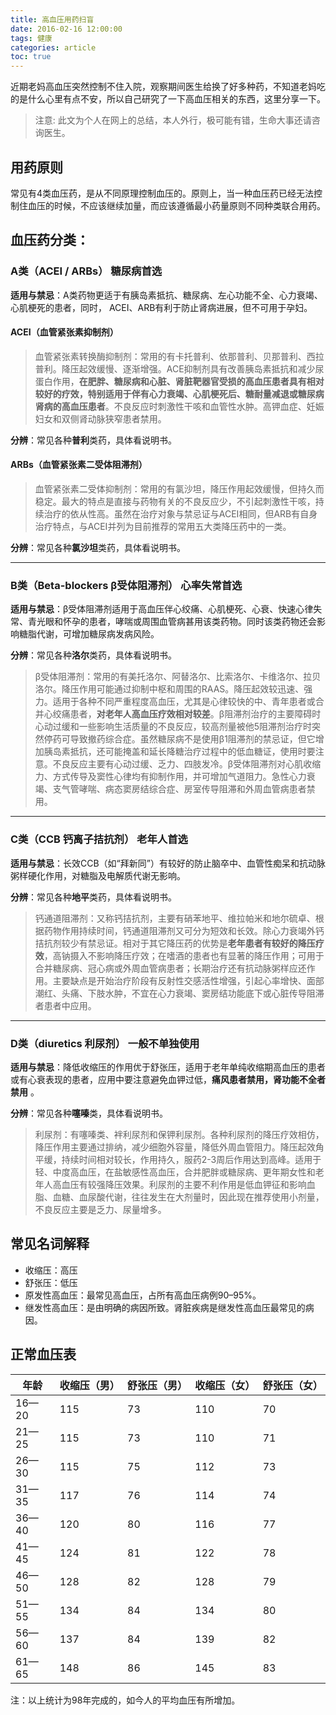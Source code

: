 ```yaml
---
title: 高血压用药扫盲
date: 2016-02-16 12:00:00
tags: 健康
categories: article
toc: true
---
```


近期老妈高血压突然控制不住入院，观察期间医生给换了好多种药，不知道老妈吃的是什么心里有点不安，所以自己研究了一下高血压相关的东西，这里分享一下。

> 注意: 此文为个人在网上的总结，本人外行，极可能有错，生命大事还请咨询医生。

<!--more-->

## 用药原则

常见有4类血压药，是从不同原理控制血压的。原则上，当一种血压药已经无法控制住血压的时候，不应该继续加量，而应该遵循最小药量原则不同种类联合用药。

## 血压药分类：

### A类（ACEI / ARBs） 糖尿病首选

**适用与禁忌**：A类药物更适于有胰岛素抵抗、糖尿病、左心功能不全、心力衰竭、心肌梗死的患者，同时， ACEI、ARB有利于防止肾病进展，但不可用于孕妇。

#### ACEI（血管紧张素抑制剂）

>血管紧张素转换酶抑制剂：常用的有卡托普利、依那普利、贝那普利、西拉普利。降压起效缓慢、逐渐增强。ACE抑制剂具有改善胰岛素抵抗和减少尿蛋白作用，**在肥胖、糖尿病和心脏、肾脏靶器官受损的高血压患者具有相对较好的疗效，特别适用于伴有心力衰竭、心肌梗死后、糖耐量减退或糖尿病肾病的高血压患者**。不良反应时刺激性干咳和血管性水肿。高钾血症、妊娠妇女和双侧肾动脉狭窄患者禁用。

**分辨**：常见各种**普利**类药，具体看说明书。

#### ARBs（血管紧张素二受体阻滞剂）

>血管紧张素二受体抑制剂：常用的有氯沙坦，降压作用起效缓慢，但持久而稳定。最大的特点是直接与药物有关的不良反应少，不引起刺激性干咳，持续治疗的依从性高。虽然在治疗对象与禁忌证与ACEI相同，但ARB有自身治疗特点，与ACEI并列为目前推荐的常用五大类降压药中的一类。

**分辨**：常见各种**氯沙坦**类药，具体看说明书。

---

### B类（Beta-blockers β受体阻滞剂） 心率失常首选

**适用与禁忌**：β受体阻滞剂适用于高血压伴心绞痛、心肌梗死、心衰、快速心律失常、青光眼和怀孕的患者，哮喘或周围血管病甚用该类药物。同时该类药物还会影响糖脂代谢，可增加糖尿病发病风险。

**分辨**：常见各种**洛尔**类药，具体看说明书。

>β受体阻滞剂：常用的有美托洛尔、阿替洛尔、比索洛尔、卡维洛尔、拉贝洛尔。降压作用可能通过抑制中枢和周围的RAAS。降压起效较迅速、强力。适用于各种不同严重程度高血压，尤其是心律较快的中、青年患者或合并心绞痛患者，**对老年人高血压疗效相对较差**。β阻滞剂治疗的主要障碍时心动过缓和一些影响生活质量的不良反应，较高剂量被他5阻滞剂治疗时突然停药可导致撤药综合症。虽然糖尿病不是使用β1阻滞剂的禁忌证，但它增加胰岛素抵抗，还可能掩盖和延长降糖治疗过程中的低血糖证，使用时要注意。不良反应主要有心动过缓、乏力、四肢发冷。β受体阻滞剂对心肌收缩力、方式传导及窦性心律均有抑制作用，并可增加气道阻力。急性心力衰竭、支气管哮喘、病态窦房结综合症、房室传导阻滞和外周血管病患者禁用。

---

### C类（CCB 钙离子拮抗剂） 老年人首选

**适用与禁忌**：长效CCB（如“拜新同”）有较好的防止脑卒中、血管性痴呆和抗动脉粥样硬化作用，对糖脂及电解质代谢无影响。

**分辨**：常见各种**地平**类药，具体看说明书。

>钙通道阻滞剂：又称钙拮抗剂，主要有硝苯地平、维拉帕米和地尔硫卓、根据药物作用持续时间，钙通道阻滞剂又可分为短效和长效。除心力衰竭外钙拮抗剂较少有禁忌证。相对于其它降压药的优势是**老年患者有较好的降压疗效**，高钠摄入不影响降压疗效；在嗜酒的患者也有显著的降压作用；可用于合并糖尿病、冠心病或外周血管病患者；长期治疗还有抗动脉粥样应还作用。主要缺点是开始治疗阶段有反射性交感活性增强，引起心率增快、面部潮红、头痛、下肢水肿，不宜在心力衰竭、窦房结功能底下或心脏传导阻滞者患者中应用。

---

### D类（diuretics 利尿剂） 一般不单独使用

**适用与禁忌**：降低收缩压的作用优于舒张压，适用于老年单纯收缩期高血压的患者或有心衰表现的患者，应用中要注意避免血钾过低，**痛风患者禁用，肾功能不全者禁用** 。

**分辨**：常见各种**噻嗪**类，具体看说明书。

>利尿剂：有噻嗪类、袢利尿剂和保钾利尿剂。各种利尿剂的降压疗效相仿，降压作用主要通过排纳，减少细胞外容量，降低外周血管阻力。降压起效角平缓，持续时间相对较长，作用持久，服药2-3周后作用达到高峰。适用于轻、中度高血压，在盐敏感性高血压，合并肥胖或糖尿病、更年期女性和老年人高血压有较强降压效果。利尿剂的主要不利作用是低血钾征和影响血脂、血糖、血尿酸代谢，往往发生在大剂量时，因此现在推荐使用小剂量，不良反应主要是乏力、尿量增多。

## 常见名词解释

* 收缩压：高压
* 舒张压：低压
* 原发性高血压：最常见高血压，占所有高血压病例90–95%。
* 继发性高血压：是由明确的病因所致。肾脏疾病是继发性高血压最常见的病因。

## 正常血压表

| **年龄** | **收缩压（男）** | **舒张压（男）** | **收缩压（女）** | **舒张压（女）** |
| ------------ | ------------ | ------------ | ------------ | ------------ |
| 16—20 | 115 | 73 | 110 | 70 |
| 21—25 | 115 | 73 | 110 | 71 |
| 26—30 | 115 | 75 | 112 | 73 |
| 31—35 | 117 | 76 | 114 | 74 |
| 36—40 | 120 | 80 | 116 | 77 |
| 41—45 | 124 | 81 | 122 | 78 |
| 46—50 | 128 | 82 | 128 | 79 |
| 51—55 | 134 | 84 | 134 | 80 |
| 56—60 | 137 | 84 | 139 | 82 |
| 61—65 | 148 | 86 | 145 | 83 |

注：以上统计为98年完成的，如今人的平均血压有所增加。